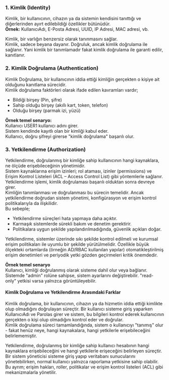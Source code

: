 ### 1. Kimlik (Identity)
Kimlik, bir kullanıcının, cihazın ya da sistemin kendisini tanıttığı ve diğerlerinden ayırt edilebildiği özellikler bütünüdür.<br>
**Örnek:** KullanıcıAdı, E-Posta Adresi, UUID, IP Adresi, MAC adresi, vb.<br>

Kimlik, bir varlığın benzersiz olarak tanınmasını sağlar.<br>
Kimlik, sadece beyana dayanır. Doğruluk, ancak kimlik doğrulama ile sağlanır. Yani kimlik bir tanımlamadır fakat kimlik doğrulama ile garanti edilir, kanıtlanır.<br>

### 2. Kimlik Doğrulama (Authentication)
Kimlik Doğrulama, bir kullanıcının iddia ettiği kimliğin gerçekten o kişiye ait olduğunu kanıtlama sürecidir.<br>
Kimlik doğrulama faktörleri olarak ifade edilen kavramları vardır;
- Bildiği birşey (Pin, şifre)
- Sahip olduğu birşey (akıllı kart, token, telefon)
- Olduğu birşey (parmak izi, yüzü)

**Örnek temel senaryo:**<br>
Kullanıcı USER1 kullanıcı adını girer.<br>
Sistem kendinde kayıtlı olan bir kimliği kabul eder.<br>
Kullanıcı, doğru şifreyi girerse "kimlik doğrulama" başarılı olur.<br>

### 3. Yetkilendirme (Authorization)
Yetkilendirme, doğrulanmış bir kimliğe sahip kullanıcının hangi kaynaklara, ne ölçüde erişebileceğinin yönetimidir.<br>
Sistem kaynaklarına erişim izinleri; rol ataması, izinler (permissions) ve Erişim Kontrol Listeleri (ACL – Access Control List) gibi yöntemlerle sağlanır.<br>
Yetkilendirme işlemi, kimlik doğrulaması başarılı olduktan sonra devreye girer.<br>
Kimliğin tanımlanması ve doğrulanması bu sürecin temelidir. Ancak yetkilendirme doğrudan sistem yönetimi, konfigürasyon ve erişim kontrol politikalarıyla da ilişkilidir.<br>
Bu sebeple;<br>
- Yetkilendirme süreçleri hata yapmaya daha açıktır.
- Karmaşık sistemlerde sürekli bakım ve denetim gerektirir.
- Politikalara uygun şekilde yapılandırılmadığında, güvenlik açıkları doğar.

Yetkilendirme, sistemler üzerinde sıkı şekilde kontrol edilmeli ve kurumsal erişim politikaları ile uyumlu bir şekilde yürütülmelidir. Özellikle büyük ölçekteki ortamlarda (örneğin AD/RBAC kullanılan yapılar) otomatikleştirilmiş erişim denetimleri ve periyodik yetki gözden geçirmeleri kritik önemdedir.<br>

**Örnek temel senaryo** <br>
Kullanıcı, kimliği doğrulanmış olarak sisteme dahil olur veya bağlanır.<br>
Sistemde "admin" rolüne sahipse, sistem ayarlarını değiştirebilir. "read-only" yetkisi varsa yalnızca görüntüleyebilir.

#### Kimlik Doğrulama ve Yetkilendirme Arasındaki Farklar
Kimlik doğrulama, bir kullanıcının, cihazın ya da hizmetin iddia ettiği kimlikte olup olmadığını doğrulayan süreçtir. Bir kullanıcı sisteme giriş yaparken KullanıcıAdı ve Parolas girer ve sistem, bu bilgileri kontrol ederek kullanıcının gerçekten o kişi olup olmadığını kontrol eder ve doğrular.<br>
Kimlik doğrulama süreci tamamlandığında, sistem o kullanıcıyı "tanımış" olur - fakat henüz neye, hangi kaynakalara, hangi yetkilerle erişebileceğini belirlememiştir.<br>

Yetkilendirme, doğrulanmış bir kimliğe sahip kullanıcı hesabının hangi kaynaklara erişebileceğini ve hangi yetkilerle erişeceğini belirleyen süreçtir. Bir sistem yöneticisi sisteme giriş yapıp veritabanı sunucularını yönetebilirken, normal kullanıcı yalnızca raporlama yetkisine sahip olabilir. Bu ayrım; erişim hakları, roller, politikalar ve erişim kontrol listeleri (ACL) gibi mekanizmalarla yönetilir.

